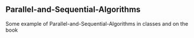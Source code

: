 ## Parallel-and-Sequential-Algorithms

Some example of Parallel-and-Sequential-Algorithms in classes and on the book
